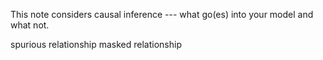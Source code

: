 This note considers causal inference --- what go(es) into your model and what not.

spurious relationship
masked relationship
